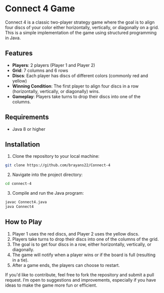 
# Connect 4 Game

Connect 4 is a classic two-player strategy game where the goal is to align four discs of your color either horizontally, vertically, or diagonally on a grid. This is a simple implementation of the game using structured programming in Java.

## Features

- **Players**: 2 players (Player 1 and Player 2)
- **Grid**: 7 columns and 6 rows
- **Discs**: Each player has discs of different colors (commonly red and yellow)
- **Winning Condition**: The first player to align four discs in a row (horizontally, vertically, or diagonally) wins.
- **Gameplay**: Players take turns to drop their discs into one of the columns.

## Requirements

- Java 8 or higher

## Installation

1. Clone the repository to your local machine:

```bash
git clone https://github.com/brayans22/Connect-4
```

2. Navigate into the project directory:

```bash
cd connect-4
```

3. Compile and run the Java program:

```bash
javac Connect4.java
java Connect4
```

## How to Play

1. Player 1 uses the red discs, and Player 2 uses the yellow discs.
2. Players take turns to drop their discs into one of the columns of the grid.
3. The goal is to get four discs in a row, either horizontally, vertically, or diagonally.
4. The game will notify when a player wins or if the board is full (resulting in a tie).
5. After a game ends, the players can choose to restart.


If you'd like to contribute, feel free to fork the repository and submit a pull request. I’m open to suggestions and improvements, especially if you have ideas to make the game more fun or efficient.
